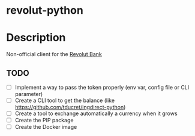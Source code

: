 # revolut-python

# Description

Non-official client for the [Revolut Bank](https://www.revolut.com/)

## TODO

- [ ] Implement a way to pass the token properly (env var, config file or CLI parameter)
- [ ] Create a CLI tool to get the balance (like https://github.com/tducret/ingdirect-python)
- [ ] Create a tool to exchange automatically a currency when it grows
- [ ] Create the PIP package
- [ ] Create the Docker image